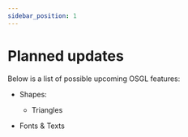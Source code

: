 ```yaml
---
sidebar_position: 1
---
```


# Planned updates
Below is a list of possible upcoming OSGL features:
- Shapes:
    - Triangles

- Fonts & Texts